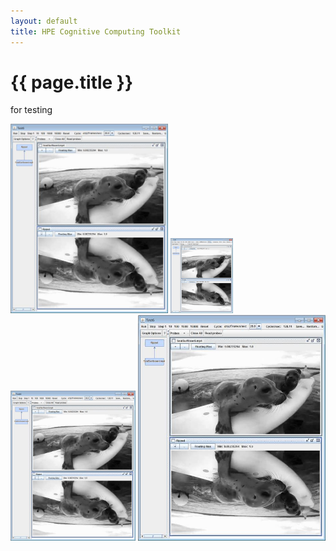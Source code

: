 ```yaml
---
layout: default
title: HPE Cognitive Computing Toolkit
---
```

<h1>{{ page.title }}</h1>


for testing

<img src="../programmingGuide/img/image12.jpeg" style="width: 50%; height: 50%"/>



<img src="../programmingGuide/img/image12.jpeg" alt="Drawing" style="width: 100px;"/>

<img src="../programmingGuide/img/image12.jpeg" alt="Drawing" style="width: 200px;"/>
<img src="../programmingGuide/img/image12.jpeg" alt="Drawing" style="width: 300px;"/>

